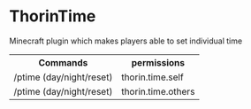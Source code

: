 # ThorinTime
Minecraft plugin which makes players able to set individual time

<table>
  <tr>
    <th>Commands</th><th>permissions</th>
  </tr>
  <tr>
    <td>/ptime (day/night/reset)</td><td>thorin.time.self</td>
  </tr>
  <tr>
    <td>/ptime (day/night/reset) <player></td><td>thorin.time.others</td>
  </tr>
 </table>
